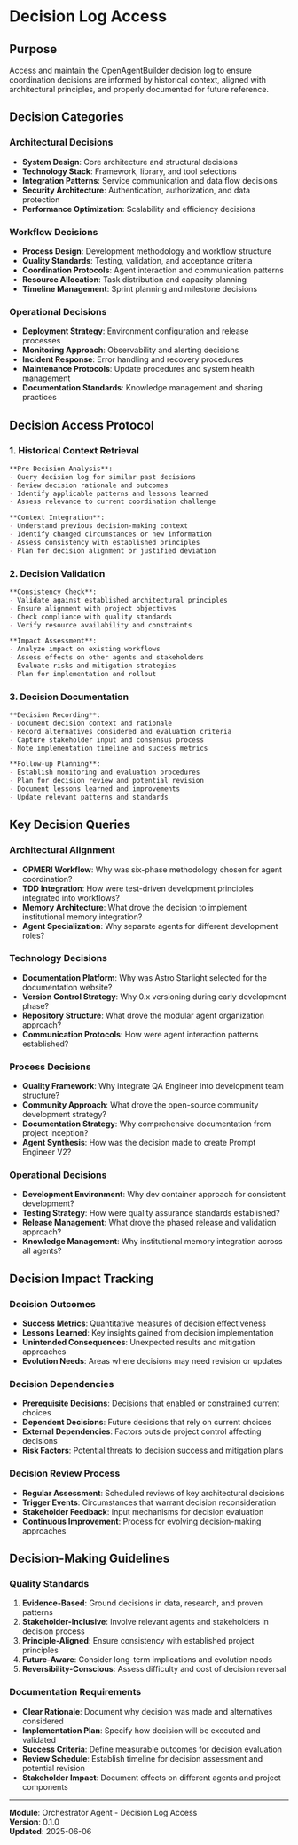 # Decision Log Access

## Purpose
Access and maintain the OpenAgentBuilder decision log to ensure coordination decisions are informed by historical context, aligned with architectural principles, and properly documented for future reference.

## Decision Categories

### Architectural Decisions
- **System Design**: Core architecture and structural decisions
- **Technology Stack**: Framework, library, and tool selections
- **Integration Patterns**: Service communication and data flow decisions
- **Security Architecture**: Authentication, authorization, and data protection
- **Performance Optimization**: Scalability and efficiency decisions

### Workflow Decisions
- **Process Design**: Development methodology and workflow structure
- **Quality Standards**: Testing, validation, and acceptance criteria
- **Coordination Protocols**: Agent interaction and communication patterns
- **Resource Allocation**: Task distribution and capacity planning
- **Timeline Management**: Sprint planning and milestone decisions

### Operational Decisions
- **Deployment Strategy**: Environment configuration and release processes
- **Monitoring Approach**: Observability and alerting decisions
- **Incident Response**: Error handling and recovery procedures
- **Maintenance Protocols**: Update procedures and system health management
- **Documentation Standards**: Knowledge management and sharing practices

## Decision Access Protocol

### 1. Historical Context Retrieval
```markdown
**Pre-Decision Analysis**:
- Query decision log for similar past decisions
- Review decision rationale and outcomes
- Identify applicable patterns and lessons learned
- Assess relevance to current coordination challenge

**Context Integration**:
- Understand previous decision-making context
- Identify changed circumstances or new information
- Assess consistency with established principles
- Plan for decision alignment or justified deviation
```

### 2. Decision Validation
```markdown
**Consistency Check**:
- Validate against established architectural principles
- Ensure alignment with project objectives
- Check compliance with quality standards
- Verify resource availability and constraints

**Impact Assessment**:
- Analyze impact on existing workflows
- Assess effects on other agents and stakeholders
- Evaluate risks and mitigation strategies
- Plan for implementation and rollout
```

### 3. Decision Documentation
```markdown
**Decision Recording**:
- Document decision context and rationale
- Record alternatives considered and evaluation criteria
- Capture stakeholder input and consensus process
- Note implementation timeline and success metrics

**Follow-up Planning**:
- Establish monitoring and evaluation procedures
- Plan for decision review and potential revision
- Document lessons learned and improvements
- Update relevant patterns and standards
```

## Key Decision Queries

### Architectural Alignment
- **OPMERI Workflow**: Why was six-phase methodology chosen for agent coordination?
- **TDD Integration**: How were test-driven development principles integrated into workflows?
- **Memory Architecture**: What drove the decision to implement institutional memory integration?
- **Agent Specialization**: Why separate agents for different development roles?

### Technology Decisions
- **Documentation Platform**: Why was Astro Starlight selected for the documentation website?
- **Version Control Strategy**: Why 0.x versioning during early development phase?
- **Repository Structure**: What drove the modular agent organization approach?
- **Communication Protocols**: How were agent interaction patterns established?

### Process Decisions
- **Quality Framework**: Why integrate QA Engineer into development team structure?
- **Community Approach**: What drove the open-source community development strategy?
- **Documentation Strategy**: Why comprehensive documentation from project inception?
- **Agent Synthesis**: How was the decision made to create Prompt Engineer V2?

### Operational Decisions
- **Development Environment**: Why dev container approach for consistent development?
- **Testing Strategy**: How were quality assurance standards established?
- **Release Management**: What drove the phased release and validation approach?
- **Knowledge Management**: Why institutional memory integration across all agents?

## Decision Impact Tracking

### Decision Outcomes
- **Success Metrics**: Quantitative measures of decision effectiveness
- **Lessons Learned**: Key insights gained from decision implementation
- **Unintended Consequences**: Unexpected results and mitigation approaches
- **Evolution Needs**: Areas where decisions may need revision or updates

### Decision Dependencies
- **Prerequisite Decisions**: Decisions that enabled or constrained current choices
- **Dependent Decisions**: Future decisions that rely on current choices
- **External Dependencies**: Factors outside project control affecting decisions
- **Risk Factors**: Potential threats to decision success and mitigation plans

### Decision Review Process
- **Regular Assessment**: Scheduled reviews of key architectural decisions
- **Trigger Events**: Circumstances that warrant decision reconsideration
- **Stakeholder Feedback**: Input mechanisms for decision evaluation
- **Continuous Improvement**: Process for evolving decision-making approaches

## Decision-Making Guidelines

### Quality Standards
1. **Evidence-Based**: Ground decisions in data, research, and proven patterns
2. **Stakeholder-Inclusive**: Involve relevant agents and stakeholders in decision process
3. **Principle-Aligned**: Ensure consistency with established project principles
4. **Future-Aware**: Consider long-term implications and evolution needs
5. **Reversibility-Conscious**: Assess difficulty and cost of decision reversal

### Documentation Requirements
- **Clear Rationale**: Document why decision was made and alternatives considered
- **Implementation Plan**: Specify how decision will be executed and validated
- **Success Criteria**: Define measurable outcomes for decision evaluation
- **Review Schedule**: Establish timeline for decision assessment and potential revision
- **Stakeholder Impact**: Document effects on different agents and project components

---
**Module**: Orchestrator Agent - Decision Log Access  
**Version**: 0.1.0  
**Updated**: 2025-06-06

